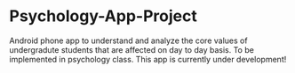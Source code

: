 # Psychology-App-Project

Android phone app to understand and analyze the core values of undergradute students that are affected on day to day basis. To be implemented in psychology class. This app is currently under development!
